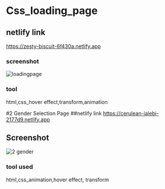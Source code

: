 # Css_loading_page
## netlify link 
https://zesty-biscuit-6f430a.netlify.app
### screenshot
![loadingpage](https://user-images.githubusercontent.com/99964863/216089629-37c1beb3-a866-410d-ba8d-68b617a44771.png)
### tool
html,css_hover effect,transform,animation




#2 Gender Selection Page
##netlify link 
https://cerulean-jalebi-2177d9.netlify.app
## Screenshot
![2 gender](https://user-images.githubusercontent.com/99964863/216307538-751f34cb-454c-4a84-9a56-044a8212dd54.png)
### tool used
html,css_animation,hover effect, transform
